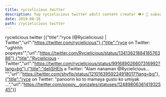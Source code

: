 ```yaml
---
title: rycielicious twitter
description: Top rycielicious twitter adult content creator 👁♐️ 👑 subscribe rycielicious twitter to my porn site below IG rycielicious twitter
date: 2019-08-26
path: /rycielicious twitter
---
```


rycielicious twitter
[{"title":"ryce (@Rycielicious) | Twitter","url":"https://twitter.com/rycielicious"},{"title":"ryce on Twitter: \"ughhhh popeyes\"","url":"https://twitter.com/Rycielicious/status/1341362188418576386"},{"title":"Rycielicious - Twitter","url":"https://twitter.com/rycielicious/status/991689026607316992?lang=bg"},{"title":"deliSHEIs a Twitter: \"Alam nanaman @Rycielicious… \"","url":"https://twitter.com/shyflp/status/1210163959224918017?lang=bg"},{"title":"ryce on Twitter: \"panoorin ko to mamaya gusto ko umiyak ...","url":"https://twitter.com/popoy__gonzales/statuses/1248980636141932545"}]

